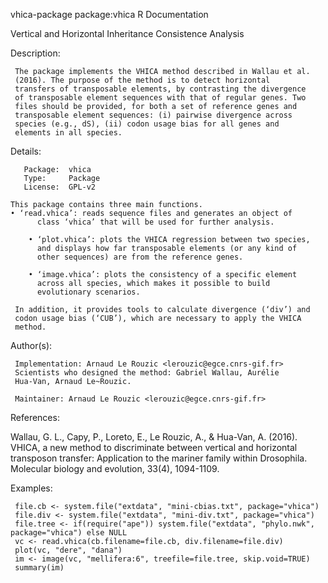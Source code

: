vhica-package              package:vhica               R Documentation

Vertical and Horizontal Inheritance Consistence Analysis

Description:

     The package implements the VHICA method described in Wallau et al.
     (2016). The purpose of the method is to detect horizontal
     transfers of transposable elements, by contrasting the divergence
     of transposable element sequences with that of regular genes. Two
     files should be provided, for both a set of reference genes and
     transposable element sequences: (i) pairwise divergence across
     species (e.g., dS), (ii) codon usage bias for all genes and
     elements in all species.

Details:

       Package:  vhica   
       Type:     Package 
       License:  GPL-v2  
      
    This package contains three main functions.
    • ‘read.vhica’: reads sequence files and generates an object of
          class ‘vhica’ that will be used for further analysis.

        • ‘plot.vhica’: plots the VHICA regression between two species,
          and displays how far transposable elements (or any kind of
          other sequences) are from the reference genes.

        • ‘image.vhica’: plots the consistency of a specific element
          across all species, which makes it possible to build
          evolutionary scenarios.

     In addition, it provides tools to calculate divergence (‘div’) and
     codon usage bias (‘CUB’), which are necessary to apply the VHICA
     method.

Author(s):

     Implementation: Arnaud Le Rouzic <lerouzic@egce.cnrs-gif.fr>
     Scientists who designed the method: Gabriel Wallau, Aurélie
     Hua-Van, Arnaud Le~Rouzic.

     Maintainer: Arnaud Le Rouzic <lerouzic@egce.cnrs-gif.fr>

References:

Wallau, G. L., Capy, P., Loreto, E., Le Rouzic, A., & Hua-Van, A. (2016).
VHICA, a new method to discriminate between vertical and horizontal transposon transfer: 
Application to the mariner family within Drosophila. 
Molecular biology and evolution, 33(4), 1094-1109.
     
Examples:

     file.cb <- system.file("extdata", "mini-cbias.txt", package="vhica")
     file.div <- system.file("extdata", "mini-div.txt", package="vhica")
     file.tree <- if(require("ape")) system.file("extdata", "phylo.nwk", package="vhica") else NULL
     vc <- read.vhica(cb.filename=file.cb, div.filename=file.div)
     plot(vc, "dere", "dana")
     im <- image(vc, "mellifera:6", treefile=file.tree, skip.void=TRUE)
     summary(im)
     

